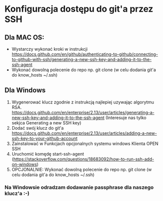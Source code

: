 # Konfiguracja dostępu do git'a przez SSH

## Dla MAC OS:

- Wystarczy wykonać kroki w instrukcji
  https://docs.github.com/en/github/authenticating-to-github/connecting-to-github-with-ssh/generating-a-new-ssh-key-and-adding-it-to-the-ssh-agent
- Wykonać dowolną polecenie do repo np. git clone (w celu dodania git'a do know_hosts ~/.ssh)

## Dla Windows

1. Wygenerować klucz zgodnie z instrukcją najlepiej uzywając algorytmu RSA. 
https://docs.github.com/en/enterprise/2.13/user/articles/generating-a-new-ssh-key-and-adding-it-to-the-ssh-agent (Interesuje nas tylko sekjca  Generating a new SSH key)
2. Dodać swój klucz do git'a
https://docs.github.com/en/enterprise/2.13/user/articles/adding-a-new-ssh-key-to-your-github-account
3. Zainstalować w Funkcjach opcjonalnych systemu windows Klienta OPEN SSH
4. Uruchomić komędę start-ssh-agent (https://stackoverflow.com/questions/18683092/how-to-run-ssh-add-on-windows)
5. OPCJONALNIE: Wykonać dowolną polecenie do repo np. git clone (w celu dodania git'a do know_hosts ~/.ssh)

### Na Windowsie odradzam dodawanie passphrase dla naszego klucz'a :-)
